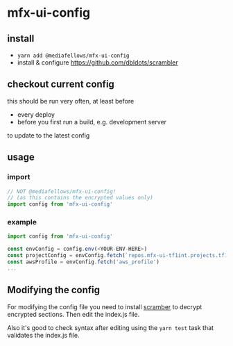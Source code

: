 # mfx-ui-config

## install

* `yarn add @mediafellows/mfx-ui-config`
* install & configure https://github.com/dbldots/scrambler

## checkout current config

this should be run very often, at least before

* every deploy
* before you first run a build, e.g. development server

to update to the latest config

## usage

### import

```javascript
// NOT @mediafellows/mfx-ui-config!
// (as this contains the encrypted values only)
import config from 'mfx-ui-config'
```

### example

```javascript
import config from 'mfx-ui-config'

const envConfig = config.env(<YOUR-ENV-HERE>)
const projectConfig = envConfig.fetch(`repos.mfx-ui-tf1int.projects.tf1int`)
const awsProfile = envConfig.fetch('aws_profile')
...
```

## Modifying the config
For modifying the config file you need to install [scramber](https://github.com/dbldots/scrambler) to decrypt encrypted sections. Then edit the index.js file.

Also it's good to check syntax after editing using the `yarn test` task that validates the index.js file.
